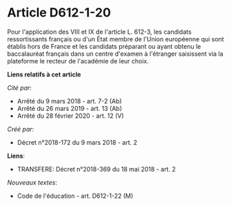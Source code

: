 # Article D612-1-20

Pour l'application des VIII et IX de l'article L. 612-3, les candidats ressortissants français ou d'un État membre de l'Union
européenne qui sont établis hors de France et les candidats préparant ou ayant obtenu le baccalauréat français dans un centre
d'examen à l'étranger saisissent via la plateforme le recteur de l'académie de leur choix.

**Liens relatifs à cet article**

_Cité par_:

  - Arrêté du 9 mars 2018 - art. 7-2 (Ab)
  - Arrêté du 26 mars 2019 - art. 13 (Ab)
  - Arrêté du 28 février 2020 - art. 12 (V)

_Créé par_:

  - Décret n°2018-172 du 9 mars 2018 - art. 2

**Liens**:

  - TRANSFERE: Décret n°2018-369 du 18 mai 2018 - art. 2

_Nouveaux textes_:

  - Code de l'éducation - art. D612-1-22 (M)
